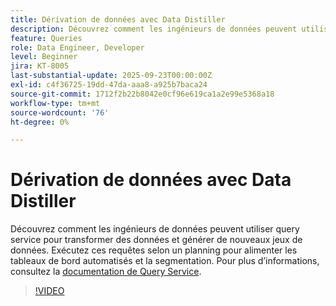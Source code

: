 ```yaml
---
title: Dérivation de données avec Data Distiller
description: Découvrez comment les ingénieurs de données peuvent utiliser query service pour transformer des données et générer de nouveaux jeux de données. Exécutez ces requêtes selon un planning pour alimenter les tableaux de bord automatisés et la segmentation.
feature: Queries
role: Data Engineer, Developer
level: Beginner
jira: KT-8005
last-substantial-update: 2025-09-23T00:00:00Z
exl-id: c4f36725-19dd-47da-aaa8-a925b7baca24
source-git-commit: 1712f2b22b8042e0cf96e619ca1a2e99e5368a18
workflow-type: tm+mt
source-wordcount: '76'
ht-degree: 0%

---
```


# Dérivation de données avec Data Distiller

Découvrez comment les ingénieurs de données peuvent utiliser query service pour transformer des données et générer de nouveaux jeux de données. Exécutez ces requêtes selon un planning pour alimenter les tableaux de bord automatisés et la segmentation. Pour plus d’informations, consultez la [documentation de Query Service](https://experienceleague.adobe.com/en/docs/experience-platform/query/home).

>[!VIDEO](https://video.tv.adobe.com/v/333699?learn=on&enablevpops)

